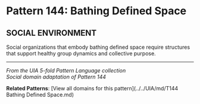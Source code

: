 # Pattern 144: Bathing Defined Space

## SOCIAL ENVIRONMENT

Social organizations that embody bathing defined space require structures that support healthy group dynamics and collective purpose.

---

*From the UIA 5-fold Pattern Language collection*  
*Social domain adaptation of Pattern 144*

**Related Patterns**: [View all domains for this pattern](../../UIA/md/T144 Bathing Defined Space.md)